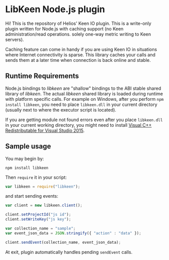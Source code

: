 # LibKeen Node.js plugin

Hi! This is the repository of Helios' Keen IO plugin. This is a write-only plugin written for Node.js with caching support (no Keen administration/read operations. solely one-way metric writing to Keen servers).

Caching feature can come in handy if you are using Keen IO in situations where Internet connectivity is sparse. This library caches your calls and sends them at a later time when connection is back online and stable.

## Runtime Requirements

Node.js bindings to *libkeen* are "shallow" bindings to the ABI stable shared library of *libkeen*. The actual *libkeen* shared library is loaded during runtime with platform specific calls. For example on Windows, after you perform `npm install libkeen`, you need to place `libkeen.dll` in your current directory (usually next to where the executor script is located).

If you are getting module not found errors even after you place `libkeen.dll` in your current working directory, you might need to install [Visual C++ Redistributable for Visual Studio 2015](https://www.microsoft.com/en-us/download/details.aspx?id=48145).

## Sample usage

You may begin by:
```CMD
npm install libkeen
```

Then `require` it in your script:
```JAVASCRIPT
var libkeen = require("libkeen");
```

and start sending events:
```JAVASCRIPT
var client = new libkeen.client();

client.setProjectId("js id");
client.setWriteKey("js key");

var collection_name = "sample";
var event_json_data = JSON.stringify({ "action" : "data" });

client.sendEvent(collection_name, event_json_data);
```

At exit, plugin automatically handles pending `sendEvent` calls.
